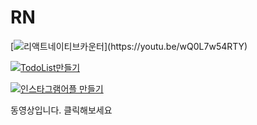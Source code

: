 # RN

[![리액트네이티브카운터](http://img.youtube.com/vi/wQ0L7w54RTY/0.)](https://youtu.be/wQ0L7w54RTY)

[![TodoList만들기](http://img.youtube.com/vi/zFlTWhzbfnI/0.jpg)](https://youtu.be/zFlTWhzbfnI)

[![인스타그램어플 만들기](http://img.youtube.com/vi/Yba388ThFXY/0.jpg)](https://youtu.be/Yba388ThFXY)

동영상입니다. 클릭해보세요
